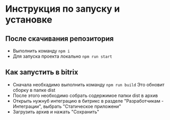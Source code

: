 # Инструкция по запуску и установке

## После скачивания репозитория
* Выполнить команду 
```npm i```
* Для запуска проекта локально
```npm run start```

## Как запустить в bitrix
* Сначала необхадимо выполнить команду
```npm run build```
    Это обновит сборку в папке dist
* После этого необходимо собрать содержимое папки dist в архив
* Открыть нужнуб интеграцию в битрикс в разделе "Разработчикам - Интеграции", выбрать "Статическое приложени"
* Загрузить архив и нажать "Сохранить"